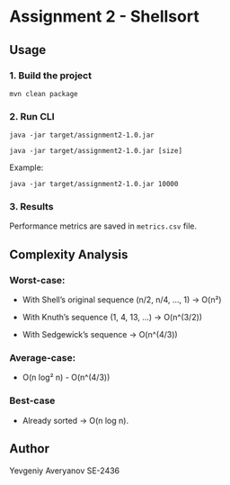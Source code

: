 # Assignment 2 - Shellsort

## Usage
### 1. Build the project

`` mvn clean package ``

### 2. Run CLI

`` java -jar target/assignment2-1.0.jar ``

`` java -jar target/assignment2-1.0.jar [size] ``

Example:

`` java -jar target/assignment2-1.0.jar 10000 ``

### 3. Results

Performance metrics are saved in ``metrics.csv`` file.

## Complexity Analysis

### Worst-case:

- With Shell’s original sequence (n/2, n/4, …, 1) → O(n²)

- With Knuth’s sequence (1, 4, 13, …) → O(n^(3/2))

- With Sedgewick’s sequence → O(n^(4/3))

### Average-case: 

- O(n log² n) - O(n^(4/3))

### Best-case

- Already sorted → O(n log n).

## Author

Yevgeniy Averyanov SE-2436